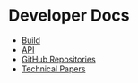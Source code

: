 # Developer Docs

+ [Build](./Build/build.md)
+ [API](./API/api.md)
+ [GitHub Repositories](./Repositories/repositories.md)
+ [Technical Papers](./TechnicalPapers/technicalPapers.md)
